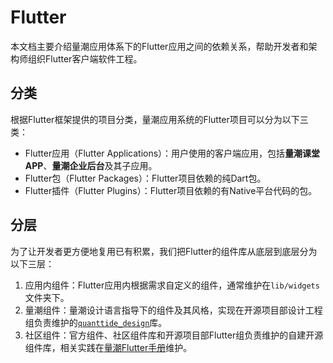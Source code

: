 # Flutter

本文档主要介绍量潮应用体系下的Flutter应用之间的依赖关系，帮助开发者和架构师组织Flutter客户端软件工程。

## 分类

根据Flutter框架提供的项目分类，量潮应用系统的Flutter项目可以分为以下三类：

- Flutter应用（Flutter Applications）：用户使用的客户端应用，包括**量潮课堂APP**、**量潮企业后台**及其子应用。
- Flutter包（Flutter Packages）：Flutter项目依赖的纯Dart包。
- Flutter插件（Flutter Plugins）：Flutter项目依赖的有Native平台代码的包。

## 分层

为了让开发者更方便地复用已有积累，我们把Flutter的组件库从底层到底层分为以下三层：

1. 应用内组件：Flutter应用内根据需求自定义的组件，通常维护在`lib/widgets`文件夹下。
2. 量潮组件：量潮设计语言指导下的组件及其风格，实现在开源项目部设计工程组负责维护的[`quanttide_design`](https://pub.dev/packages/quanttide_design)库。
3. 社区组件：官方组件、社区组件库和开源项目部Flutter组负责维护的自建开源组件库，相关实践在[量潮Flutter手册](https://quanttide.coding.net/public/quanttide-handbooks/quanttide-handbook-on-flutter/git/files)维护。
